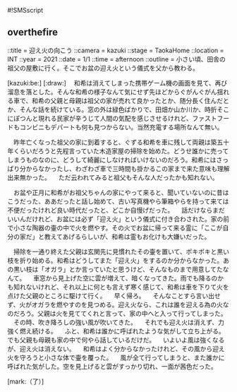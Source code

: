 #!SMSscript

## overthefire

::title = 迎え火の向こう
::camera = kazuki
::stage = TaokaHome
::location = INT
::year = 2021
::date = 1/1
::time = afternoon
::outline = 小さい頃、田舎の祖父の屋敷に行く。そこでお盆の迎え火という儀式を父から教わる。

[kazuki:be:]
[:draw:]
　和希は消えてしまった携帯ゲーム機の画面を見て、再び溜息を落とした。そんな和希の様子なんて気にせず先ほどからぐがんぐがん揺れる車で、和希の父親と母親は祖父の家が売れて良かったとか、随分長く住んだとか、そんな話を続けている。窓の外は緑色ばかりで、田畑か山か川か、時折そこにぽつんと現れる民家が辛うじて人間の気配を感じさせるけれど、ファストフードもコンビニもデパートも何も見つからない。当然充電する場所なんて無い。

　昨年亡くなった祖父の家に到着すると、ぐずる和希を車に残して両親は築五十年くらいだろうと先程言っていた木造家屋の掃除を始めた。どうせ誰かに売ってしまうものなのに、どうして綺麗にしなければいけないのだろう。和希にはさっぱり分からなかったし、わざわざ車で三時間も掛かるこの家まで来た意味も理解出来無かった。
　ただ云われてみると祖父もそんな人だったかも知れない。

　お盆や正月に和希がお祖父ちゃんの家にやって来ると、聞いていないのに昔はこうだった、ああだったと話し始めて、古い写真機やら筆箱やらを持って来ては不便だったけれど良い時代だったと、どこか自慢げだった。
　話だけならまだいいんだけれど、お盆には必ず「迎え火」という儀式に付き合わされた。家の前で小さな陶器の壷の中で火を燃やす。その火でお盆に帰って来る霊に「ここが自分の家だ」と教えてあげるらしいが、和希は霊もお化けも大嫌いだった。

　掃除を一通り終えた父親は玄関先に見慣れたその壷を置いて、ポキポキと黒い枝を折り始める。和希はどうしてまた「迎え火」をするのか分からなかった。あの黒い枝は「オガラ」とか言っていたと思うけど、そんなものまで用意してたなんて。
　車窓から見上げた空に雲が増えて、暗くなってきた。雨でも降るのかも知れないけれど、それ以上に何とも言えず寒く感じて、和希は車を下りて火を点けた父親のところに駆けて行く。
　早く帰ろ。
　そんなことすら言い出せず、火がオガラを燃やすのを見つめる。迎え火なら、これは誰を迎える為の火なのだろう。父親は火を見ててくれと言って、家の中へと入って行ってしまった。
　その時、吹き降ろしの強い風が吹いてきた。
　それでも迎え火は消えず、力強く燃え続ける。
　ふと、和希は誰かに呼ばれたような気がして立ち上がる。でも父親も母親も家の中で何やら話しているだけだ。
　いよいよ風は強くなるが、迎え火は消えない。
　和希はよく分からなかったけれど、その風から迎え火を守ろうと小さな体で壷を覆った。
　風が全て行ってしまうと、また誰かに呼ばれた気がした。空を見上げると雲がすっかり切れ、一面が茜色だった。

[mark:（了）]
